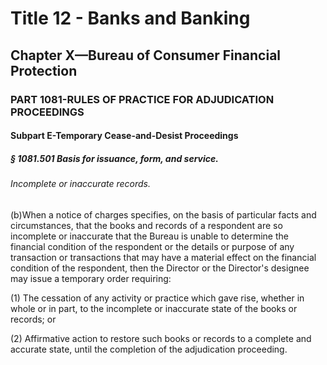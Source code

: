 
# Title 12 - Banks and Banking
## Chapter X—Bureau of Consumer Financial Protection
### PART 1081-RULES OF PRACTICE FOR ADJUDICATION PROCEEDINGS
#### Subpart E-Temporary Cease-and-Desist Proceedings
##### § 1081.501 Basis for issuance, form, and service.
###### Incomplete or inaccurate records.

(b)When a notice of charges specifies, on the basis of particular facts and circumstances, that the books and records of a respondent are so incomplete or inaccurate that the Bureau is unable to determine the financial condition of the respondent or the details or purpose of any transaction or transactions that may have a material effect on the financial condition of the respondent, then the Director or the Director's designee may issue a temporary order requiring:

(1) The cessation of any activity or practice which gave rise, whether in whole or in part, to the incomplete or inaccurate state of the books or records; or

(2) Affirmative action to restore such books or records to a complete and accurate state, until the completion of the adjudication proceeding.
